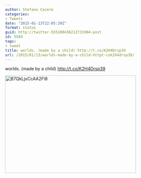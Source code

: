 ```yaml
---
author: Stefano Cecere
categories:
- Tweets
date: "2015-01-13T22:05:39Z"
format: status
guid: http://twitter-555108436212731904-post
id: 5584
tags:
- tweet
title: worlds. (made by a child) http://t.co/K2H4Drsp39
url: /2015/01/13/worlds-made-by-a-child-httpt-cok2h4drsp39/
---
```


worlds. (made by a child) http://t.co/K2H4Drsp39

<img width="427" height="320" src="http://stefanocecere.com/wp-content/uploads/sites/3/2015/01/B7QkLjxCcAA2Fl8-427x320.jpg" class="attachment-medium" alt="B7QkLjxCcAA2Fl8" />